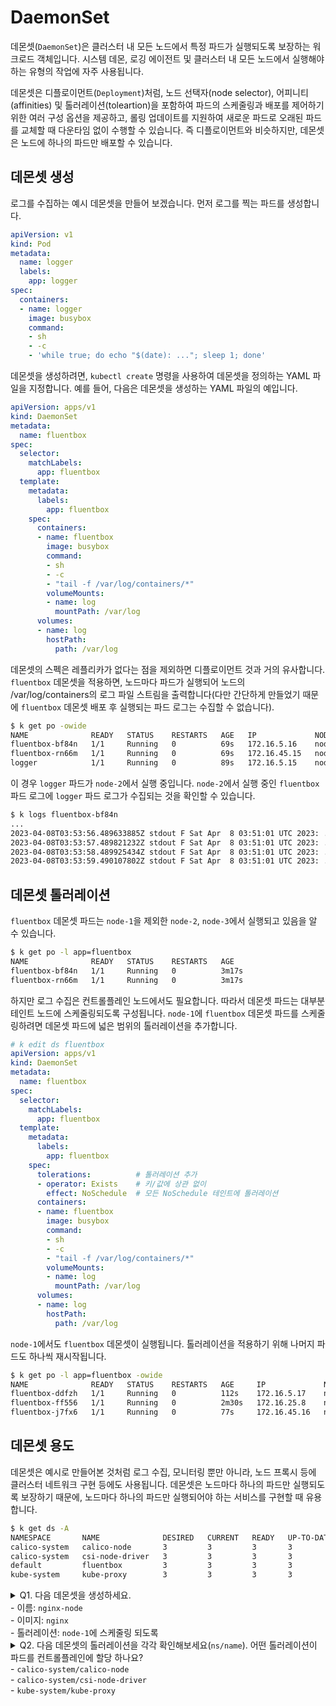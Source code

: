 # DaemonSet

데몬셋(`DaemonSet`)은 클러스터 내 모든 노드에서 특정 파드가 실행되도록 보장하는 워크로드 객체입니다. 시스템 데몬, 로깅 에이전트 및 클러스터 내 모든 노드에서 실행해야 하는 유형의 작업에 자주 사용됩니다.

데몬셋은 디플로이먼트(`Deployment`)처럼, 노드 선택자(node selector), 어피니티(affinities) 및 톨러레이션(toleartion)을 포함하여 파드의 스케줄링과 배포를 제어하기 위한 여러 구성 옵션을 제공하고, 롤링 업데이트를 지원하여 새로운 파드로 오래된 파드를 교체할 때 다운타임 없이 수행할 수 있습니다. 즉 디플로이먼트와 비슷하지만, 데몬셋은 노드에 하나의 파드만 배포할 수 있습니다.

## 데몬셋 생성

로그를 수집하는 예시 데몬셋을 만들어 보겠습니다. 먼저 로그를 찍는 파드를 생성합니다.

```yaml
apiVersion: v1
kind: Pod
metadata:
  name: logger
  labels:
    app: logger
spec:
  containers:
  - name: logger
    image: busybox
    command:
    - sh
    - -c
    - 'while true; do echo "$(date): ..."; sleep 1; done'
```


데몬셋을 생성하려면, `kubectl create` 명령을 사용하여 데몬셋을 정의하는 YAML 파일을 지정합니다. 예를 들어, 다음은 데몬셋을 생성하는 YAML 파일의 예입니다.

```yaml
apiVersion: apps/v1
kind: DaemonSet
metadata:
  name: fluentbox
spec:
  selector:
    matchLabels:
      app: fluentbox
  template:
    metadata:
      labels:
        app: fluentbox
    spec:
      containers:
      - name: fluentbox
        image: busybox
        command:
        - sh
        - -c
        - "tail -f /var/log/containers/*"
        volumeMounts:
        - name: log
          mountPath: /var/log
      volumes:
      - name: log
        hostPath:
          path: /var/log
```

데몬셋의 스펙은 레플리카가 없다는 점을 제외하면 디플로이먼트 것과 거의 유사합니다. `fluentbox` 데몬셋을 적용하면, 노드마다 파드가 실행되어 노드의 /var/log/containers의 로그 파일 스트림을 출력합니다(다만 간단하게 만들었기 때문에 `fluentbox` 데몬셋 배포 후 실행되는 파드 로그는 수집할 수 없습니다).

```sh
$ k get po -owide
NAME              READY   STATUS    RESTARTS   AGE   IP             NODE     NOMINATED NODE   READINESS GATES
fluentbox-bf84n   1/1     Running   0          69s   172.16.5.16    node-2   <none>           <none>
fluentbox-rn66m   1/1     Running   0          69s   172.16.45.15   node-3   <none>           <none>
logger            1/1     Running   0          89s   172.16.5.15    node-2   <none>           <none>
```

이 경우 `logger` 파드가 `node-2`에서 실행 중입니다. `node-2`에서 실행 중인 `fluentbox` 파드 로그에 `logger` 파드 로그가 수집되는 것을 확인할 수 있습니다.

```sh
$ k logs fluentbox-bf84n
...
2023-04-08T03:53:56.489633885Z stdout F Sat Apr  8 03:51:01 UTC 2023: ...
2023-04-08T03:53:57.489821232Z stdout F Sat Apr  8 03:51:01 UTC 2023: ...
2023-04-08T03:53:58.489925434Z stdout F Sat Apr  8 03:51:01 UTC 2023: ...
2023-04-08T03:53:59.490107802Z stdout F Sat Apr  8 03:51:01 UTC 2023: ...
```

## 데몬셋 톨러레이션
`fluentbox` 데몬셋 파드는 `node-1`을 제외한 `node-2`, `node-3`에서 실행되고 있음을 알 수 있습니다.

```sh
$ k get po -l app=fluentbox
NAME              READY   STATUS    RESTARTS   AGE
fluentbox-bf84n   1/1     Running   0          3m17s
fluentbox-rn66m   1/1     Running   0          3m17s
```

하지만 로그 수집은 컨트롤플레인 노드에서도 필요합니다. 따라서 데몬셋 파드는 대부분 테인트 노드에 스케줄링되도록 구성됩니다. `node-1`에 `fluentbox` 데몬셋 파드를 스케줄링하려면 데몬셋 파드에 넓은 범위의 톨러레이션을 추가합니다.

```yaml
# k edit ds fluentbox
apiVersion: apps/v1
kind: DaemonSet
metadata:
  name: fluentbox
spec:
  selector:
    matchLabels:
      app: fluentbox
  template:
    metadata:
      labels:
        app: fluentbox
    spec:
      tolerations:          # 톨러레이션 추가
      - operator: Exists    # 키/값에 상관 없이
        effect: NoSchedule  # 모든 NoSchedule 테인트에 톨러레이션
      containers:
      - name: fluentbox
        image: busybox
        command:
        - sh
        - -c
        - "tail -f /var/log/containers/*"
        volumeMounts:
        - name: log
          mountPath: /var/log
      volumes:
      - name: log
        hostPath:
          path: /var/log
```

`node-1`에서도 `fluentbox` 데몬셋이 실행됩니다. 톨러레이션을 적용하기 위해 나머지 파드도 하나씩 재시작됩니다.

```sh
$ k get po -l app=fluentbox -owide
NAME              READY   STATUS    RESTARTS   AGE     IP             NODE     NOMINATED NODE   READINESS GATES
fluentbox-ddfzh   1/1     Running   0          112s    172.16.5.17    node-2   <none>           <none>
fluentbox-ff556   1/1     Running   0          2m30s   172.16.25.8    node-1   <none>           <none>
fluentbox-j7fx6   1/1     Running   0          77s     172.16.45.16   node-3   <none>           <none>
```


## 데몬셋 용도
데몬셋은 예시로 만들어본 것처럼 로그 수집, 모니터링 뿐만 아니라, 노드 프록시 등에 클러스터 네트워크 구현 등에도 사용됩니다. 데몬셋은 노드마다 하나의 파드만 실행되도록 보장하기 때문에, 노드마다 하나의 파드만 실행되어야 하는 서비스를 구현할 때 유용합니다.

```sh
$ k get ds -A
NAMESPACE       NAME              DESIRED   CURRENT   READY   UP-TO-DATE   AVAILABLE   NODE SELECTOR            AGE
calico-system   calico-node       3         3         3       3            3           kubernetes.io/os=linux   11h
calico-system   csi-node-driver   3         3         3       3            3           kubernetes.io/os=linux   11h
default         fluentbox         3         3         3       3            3           <none>                   15m
kube-system     kube-proxy        3         3         3       3            3           kubernetes.io/os=linux   11h
```


<details>
<summary>Q1. 다음 데몬셋을 생성하세요.
<br> - 이름: <code>nginx-node</code>
<br> - 이미지: <code>nginx</code>
<br> - 톨러레이션: <code>node-1</code>에 스케줄링 되도록
</summary>

```yaml
apiVersion: apps/v1
kind: DaemonSet
metadata:
  name: nginx-node
spec:
  selector:
    matchLabels:
      app: nginx-node
  template:
    metadata:
      labels:
        app: nginx-node
    spec:
      tolerations:
      - key: node-role.kubernetes.io/control-plane
        operator: Exists
        effect: NoSchedule
      containers:
      - name: nginx-node
        image: nginx
```

</details>

<details>
<summary>Q2. 다음 데몬셋의 톨러레이션을 각각 확인해보세요(<code>ns/name</code>). 어떤 톨러레이션이 파드를 컨트롤플레인에 할당 하나요?
<br> - <code>calico-system/calico-node</code>
<br> - <code>calico-system/csi-node-driver</code>
<br> - <code>kube-system/kube-proxy</code>
</summary>

```sh
# calico-system/calico-node
$ k -n calico-system get ds calico-node  -oyaml | yq .spec.template.spec.tolerations
- key: CriticalAddonsOnly
  operator: Exists
- effect: NoSchedule # 컨트롤플레인에서 실행되게 함
  operator: Exists
- effect: NoExecute
  operator: Exists

# calico-system/csi-node-driver
$ k -n calico-system get ds csi-node-driver  -oyaml | yq .spec.template.spec.tolerations
- key: CriticalAddonsOnly
  operator: Exists
- effect: NoSchedule # 컨트롤플레인에서 실행되게 함
  operator: Exists
- effect: NoExecute
  operator: Exists

# kube-system/kube-proxy
$ k -n kube-system get ds kube-proxy  -oyaml | yq .spec.template.spec.tolerations
- operator: Exists # 컨트롤플레인에서 실행되게 함
```

</details>
